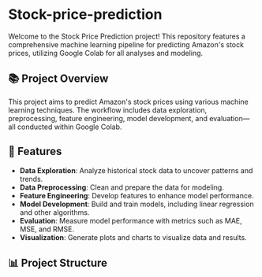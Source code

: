 # Stock-price-prediction


Welcome to the Stock Price Prediction project! This repository features a comprehensive machine learning pipeline for predicting Amazon's stock prices, utilizing Google Colab for all analyses and modeling.

## 📚 Project Overview

This project aims to predict Amazon's stock prices using various machine learning techniques. The workflow includes data exploration, preprocessing, feature engineering, model development, and evaluation—all conducted within Google Colab.

## 🚀 Features

- **Data Exploration**: Analyze historical stock data to uncover patterns and trends.
- **Data Preprocessing**: Clean and prepare the data for modeling.
- **Feature Engineering**: Develop features to enhance model performance.
- **Model Development**: Build and train models, including linear regression and other algorithms.
- **Evaluation**: Measure model performance with metrics such as MAE, MSE, and RMSE.
- **Visualization**: Generate plots and charts to visualize data and results.

## 📊 Project Structure

